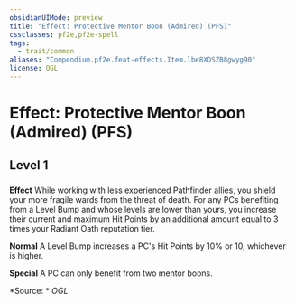 ```yaml
---
obsidianUIMode: preview
title: "Effect: Protective Mentor Boon (Admired) (PFS)"
cssclasses: pf2e,pf2e-spell
tags:
  - trait/common
aliases: "Compendium.pf2e.feat-effects.Item.lbe8XDSZB8gwyg90"
license: OGL
---
```

# Effect: Protective Mentor Boon (Admired) (PFS)
## Level 1
### 






**Effect** While working with less experienced Pathfinder allies, you shield your more fragile wards from the threat of death. For any PCs benefiting from a Level Bump and whose levels are lower than yours, you increase their current and maximum Hit Points by an additional amount equal to 3 times your Radiant Oath reputation tier.

**Normal** A Level Bump increases a PC's Hit Points by 10% or 10, whichever is higher.

**Special** A PC can only benefit from two mentor boons.

*Source: *
*OGL*